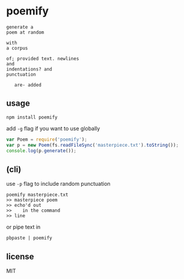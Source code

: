# poemify

```
generate a
poem at random

with
a corpus

of; provided text. newlines
and
indentations? and
punctuation

   are- added
```

## usage
```
npm install poemify
```
add `-g` flag if you want to use globally

```js
var Poem = require('poemify');
var p = new Poem(fs.readFileSync('masterpiece.txt').toString());
console.log(p.generate());
```

## (cli)
use `-p` flag to include random punctuation

```
poemify masterpiece.txt
>> masterpiece poem
>> echo'd out
>>    in the command
>> line
```

or pipe text in
```
pbpaste | poemify
```

## license
MIT
